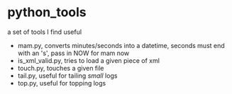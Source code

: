 # python_tools
a set of tools I find useful

* mam.py, converts minutes/seconds into a datetime, seconds must end with an 's', pass in NOW for mam now
* is_xml_valid.py, tries to load a given piece of xml
* touch.py, touches a given file
* tail.py, useful for tailing _small_ logs
* top.py, useful for topping logs
